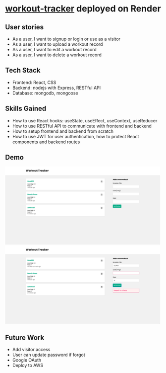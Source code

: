 # [workout-tracker](https://workout-tracker-frontend-1gjy.onrender.com/) deployed on Render

## User stories
* As a user, I want to signup or login or use as a visitor
* As a user, I want to upload a workout record
* As a user, I want to edit a workout record
* As a user, I want to delete a workout record


## Tech Stack
* Frontend: React, CSS
* Backend: nodejs with Express, RESTful API
* Database: mongodb, mongoose

## Skills Gained
* How to use React hooks: useState, useEffect, useContext, useReducer
* How to use RESTful API to communicate with frontend and backend
* How to setup frontend and backend from scratch
* How to use JWT for user authentication, how to protect React components and backend routes

## Demo

<img src="assets/homepage.png" alt="App Screenshot" width="500" />
<img src="assets/input_validation.png" alt="App Screenshot" width="500"/ >

## Future Work
* Add visitor access
* User can update password if forgot
* Google OAuth
* Deploy to AWS



